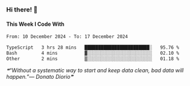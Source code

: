 ### Hi there! 👋

#### This Week I Code With
<!--START_SECTION:waka-->

```txt
From: 10 December 2024 - To: 17 December 2024

TypeScript   3 hrs 28 mins   ████████████████████████░   95.76 %
Bash         4 mins          ▓░░░░░░░░░░░░░░░░░░░░░░░░   02.10 %
Other        2 mins          ▒░░░░░░░░░░░░░░░░░░░░░░░░   01.18 %
```

<!--END_SECTION:waka-->

<!--STARTS_HERE_QUOTE_README-->
<i>❝“Without a systematic way to start and keep data clean, bad data will happen.”— Donato Diorio❞</i>
<!--ENDS_HERE_QUOTE_README-->
